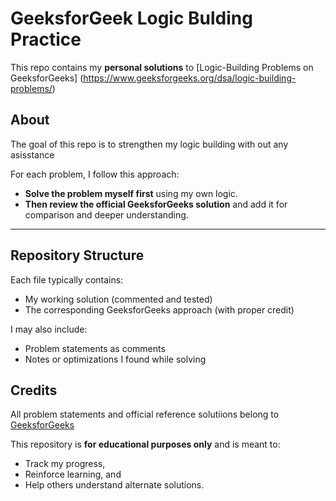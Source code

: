 # GeeksforGeek Logic Bulding Practice

This repo contains my **personal solutions** to [Logic-Building Problems on GeeksforGeeks] (https://www.geeksforgeeks.org/dsa/logic-building-problems/)

## About

The goal of this repo is to strengthen my logic building with out any asisstance

For each problem, I follow this approach:
- **Solve the problem myself first** using my own logic.
- **Then review the official GeeksforGeeks solution** and add it for comparison and deeper understanding.

---

## Repository Structure

Each file typically contains:
- My working solution (commented and tested)
- The corresponding GeeksforGeeks approach (with proper credit)

I may also include:
- Problem statements as comments
- Notes or optimizations I found while solving

## Credits

All problem statements and official reference solutiions belong to [GeeksforGeeks](https://www.geeksforgeeks.org/dsa/logic-building-problems/)

This repository is **for educational purposes only** and is meant to:
- Track my progress,
- Reinforce learning, and
- Help others understand alternate solutions.

